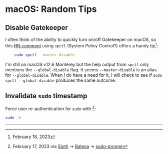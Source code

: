 # macOS: Random Tips

## Disable Gatekeeper
I often think of the ability to quickly turn on/off Gatekeeper on macOS, so this [HN comment](https://news.ycombinator.com/item?id=34845211) using `spctl` (System Policy Control?) offers a handy tip[^2]:
```bash
	sudo spctl --master-disable
```
I'm still on macOS v12.6 Monterey but the help output from `spctl` only mentions the `--global-disable` flag. 
It seems `--master-disable` is an alias for `--global-disable`. 
When I do have a need for it, I will check to see if `sudo spctl --global-disable` produces the same outcome.

## Invalidate `sudo` timestamp
Force user re-authentication for `sudo` with [^1]:
```bash
sudo -k
```


---
[^1]: February 17, 2023 via [Sloth](https://github.com/sveinbjornt/Sloth/issues/22) -> [Balena](https://github.com/jorangreef/sudo-prompt/issues/53) -> [sudo-prompt](https://github.com/jorangreef/sudo-prompt/blob/c3cc31a51bc50fe21fadcbf76a88609c0c77026f/README.md#invalidating-the-timestamp)

[^2]: February 18, 2023
